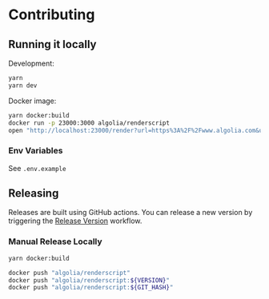 # Contributing

## Running it locally

Development:

```sh
yarn
yarn dev
```

Docker image:

```sh
yarn docker:build
docker run -p 23000:3000 algolia/renderscript
open "http://localhost:23000/render?url=https%3A%2F%2Fwww.algolia.com&ua=Test+Renderscript"
```

### Env Variables

See `.env.example`

## Releasing

Releases are built using GitHub actions. You can release a new version by triggering the [Release Version](https://github.com/algolia/renderscript/actions/workflows/release.yml) workflow.

### Manual Release Locally

```sh
yarn docker:build

docker push "algolia/renderscript"
docker push "algolia/renderscript:${VERSION}"
docker push "algolia/renderscript:${GIT_HASH}"
```
